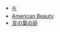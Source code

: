 - [:boat:](entertainment/video/README.md)
- [American Beauty](entertainment/video/American-Beauty.md)
- [言の葉の庭](entertainment/video/言の葉の庭.md)
